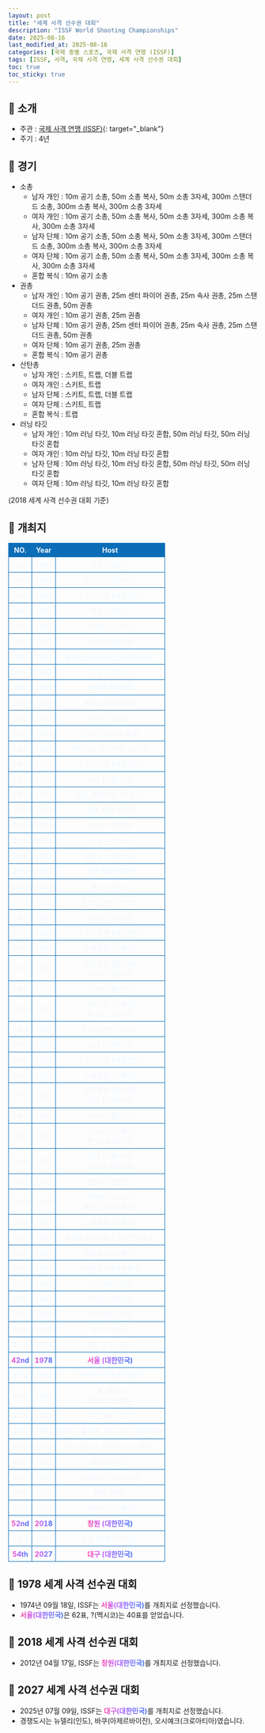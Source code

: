 ```yaml
---
layout: post
title: "세계 사격 선수권 대회"
description: "ISSF World Shooting Championships"
date: 2025-08-16
last_modified_at: 2025-08-16
categories: [국제 종별 스포츠, 국제 사격 연맹 (ISSF)]
tags: [ISSF, 사격, 국제 사격 연맹, 세계 사격 선수권 대회]
toc: true
toc_sticky: true
---
```

<style>
    /* 테이블 서식 */
    table {
        width: 100%;
        border-collapse: collapse;
        font-size: 14px;
        color: #f0f6fc;
      }
      th, td {
        border: 1px solid #0B6DB7;
        padding: 5px;
        text-align: center;
        font-weight: normal;
      }
</style>
## 📜 소개
* 주관 : [국제 사격 연맹 (ISSF)](https://www.issf-sports.org/){: target="_blank"}
* 주기 : 4년

## 📜 경기
* 소총
  * 남자 개인 : 10m 공기 소총, 50m 소총 복사, 50m 소총 3자세, 300m 스탠더드 소총, 300m 소총 복사, 300m 소총 3자세
  * 여자 개인 : 10m 공기 소총, 50m 소총 복사, 50m 소총 3자세, 300m 소총 복사, 300m 소총 3자세
  * 남자 단체 : 10m 공기 소총, 50m 소총 복사, 50m 소총 3자세, 300m 스탠더드 소총, 300m 소총 복사, 300m 소총 3자세
  * 여자 단체 : 10m 공기 소총, 50m 소총 복사, 50m 소총 3자세, 300m 소총 복사, 300m 소총 3자세
  * 혼합 복식 : 10m 공기 소총
* 권총
  * 남자 개인 : 10m 공기 권총, 25m 센터 파이어 권총, 25m 속사 권총, 25m 스탠더드 권총, 50m 권총
  * 여자 개인 : 10m 공기 권총, 25m 권총
  * 남자 단체 : 10m 공기 권총, 25m 센터 파이어 권총, 25m 속사 권총, 25m 스탠더드 권총, 50m 권총
  * 여자 단체 : 10m 공기 권총, 25m 권총
  * 혼합 복식 : 10m 공기 권총
* 산탄총
  * 남자 개인 : 스키트, 트랩, 더블 트랩
  * 여자 개인 : 스키트, 트랩
  * 남자 단체 : 스키트, 트랩, 더블 트랩
  * 여자 단체 : 스키트, 트랩
  * 혼합 복식 : 트랩
* 러닝 타깃
  * 남자 개인 : 10m 러닝 타깃, 10m 러닝 타깃 혼합, 50m 러닝 타깃, 50m 러닝 타깃 혼합
  * 여자 개인 : 10m 러닝 타깃, 10m 러닝 타깃 혼합
  * 남자 단체 : 10m 러닝 타깃, 10m 러닝 타깃 혼합, 50m 러닝 타깃, 50m 러닝 타깃 혼합
  * 여자 단체 : 10m 러닝 타깃, 10m 러닝 타깃 혼합

(2018 세계 사격 선수권 대회 기준)

## 📜 개최지
<html>

<head>
    <meta charset="UTF-8">
</head>

<body>
    <table>
        <tr style="background: #0B6DB7;">
            <th style="width: 15%; font-weight: bold;">NO.</th>
            <th style="width: 15%; font-weight: bold;">Year</th>
            <th style="width: 70%; font-weight: bold;">Host</th>
        </tr>
        <tr>
            <th>1st</th>
            <th>1897</th>
            <th>리옹 (프랑스)</th>
        </tr>
        <tr>
            <th>2nd</th>
            <th>1898</th>
            <th>토리노 (이탈리아)</th>
        </tr>
        <tr>
            <th>3rd</th>
            <th>1899</th>
            <th>루스두이넨 (네덜란드)</th>
        </tr>
        <tr>
            <th>4th</th>
            <th>1900</th>
            <th>파리 (프랑스)</th>
        </tr>
        <tr>
            <th>5th</th>
            <th>1901</th>
            <th>루체른 (스위스)</th>
        </tr>
        <tr>
            <th>6th</th>
            <th>1902</th>
            <th>로마 (이탈리아)</th>
        </tr>
        <tr>
            <th>7th</th>
            <th>1903</th>
            <th>부에노스아이레스 (아르헨티나)</th>
        </tr>
        <tr>
            <th>8th</th>
            <th>1904</th>
            <th>리옹 (프랑스)</th>
        </tr>
        <tr>
            <th>9th</th>
            <th>1905</th>
            <th>브뤼셀 (벨기에)</th>
        </tr>
        <tr>
            <th>10th</th>
            <th>1906</th>
            <th>밀라노 (이탈리아)</th>
        </tr>
        <tr>
            <th>11th</th>
            <th>1907</th>
            <th>취리히 (스위스)</th>
        </tr>
        <tr>
            <th>12th</th>
            <th>1908</th>
            <th>빈 (오스트리아 제국)</th>
        </tr>
        <tr>
            <th>13th</th>
            <th>1909</th>
            <th>함부르크 (바이마르 공화국)</th>
        </tr>
        <tr>
            <th>14th</th>
            <th>1910</th>
            <th>루스두이넨 (네덜란드)</th>
        </tr>
        <tr>
            <th>15th</th>
            <th>1911</th>
            <th>로마 (이탈리아)</th>
        </tr>
        <tr>
            <th>16th</th>
            <th>1912</th>
            <th>바욘, 비아리츠 (프랑스)</th>
        </tr>
        <tr>
            <th>17th</th>
            <th>1913</th>
            <th>캠프 페리 (미국)</th>
        </tr>
        <tr>
            <th>18th</th>
            <th>1914</th>
            <th>비보르 (덴마크)</th>
        </tr>
        <tr>
            <th>19th</th>
            <th>1921</th>
            <th>리옹 (프랑스)</th>
        </tr>
        <tr>
            <th>20th</th>
            <th>1922</th>
            <th>밀라노 (이탈리아)</th>
        </tr>
        <tr>
            <th>21st</th>
            <th>1923</th>
            <th>캠프 페리 (미국)</th>
        </tr>
        <tr>
            <th>22nd</th>
            <th>1924</th>
            <th>랭스 (프랑스)</th>
        </tr>
        <tr>
            <th>23rd</th>
            <th>1925</th>
            <th>장크트갈렌 (스위스)</th>
        </tr>
        <tr>
            <th>24th</th>
            <th>1927</th>
            <th>로마 (이탈리아)</th>
        </tr>
        <tr>
            <th>25th</th>
            <th>1928</th>
            <th>루스두이넨 (네덜란드)</th>
        </tr>
        <tr>
            <th>26th</th>
            <th>1929</th>
            <th>스톡홀름 (스웨덴)</th>
        </tr>
        <tr>
            <th>27th</th>
            <th>1930</th>
            <th>안트워프 (벨기에)<br>로마 (이탈리아)</th>
        </tr>
        <tr>
            <th>28th</th>
            <th>1931</th>
            <th>르부프 (폴란드)</th>
        </tr>
        <tr>
            <th>29th</th>
            <th>1933</th>
            <th>그라나다 (스페인)<br>빈 (오스트리아)</th>
        </tr>
        <tr>
            <th>23rd</th>
            <th>1925</th>
            <th>장크트갈렌 (스위스)</th>
        </tr>
        <tr>
            <th>24th</th>
            <th>1927</th>
            <th>로마 (이탈리아)</th>
        </tr>
        <tr>
            <th>25th</th>
            <th>1928</th>
            <th>루스두이넨 (네덜란드)</th>
        </tr>
        <tr>
            <th>26th</th>
            <th>1929</th>
            <th>스톡홀름 (스웨덴)</th>
        </tr>
        <tr>
            <th>27th</th>
            <th>1930</th>
            <th>안트워프 (벨기에)<br>로마 (이탈리아)</th>
        </tr>
        <tr>
            <th>28th</th>
            <th>1931</th>
            <th>르부프 (폴란드)</th>
        </tr>
        <tr>
            <th>29th</th>
            <th>1933</th>
            <th>그라나다 (스페인)<br>빈 (오스트리아)</th>
        </tr>
        <tr>
            <th>30th</th>
            <th>1935</th>
            <th>로마 (이탈리아)<br>브뤼셀 (벨기에)</th>
        </tr>
        <tr>
            <th>31st</th>
            <th>1937</th>
            <th>헬싱키 (핀란드)</th>
        </tr>
        <tr>
            <th>32nd</th>
            <th>1939</th>
            <th>루체른 (스위스)<br>베를린 (나치 독일)</th>
        </tr>
        <tr>
            <th>33rd</th>
            <th>1947</th>
            <th>스톡홀름 (스웨덴)</th>
        </tr>
        <tr>
            <th>34th</th>
            <th>1949</th>
            <th>부에노스아이레스 (아르헨티나)</th>
        </tr>
        <tr>
            <th>35th</th>
            <th>1952</th>
            <th>오슬로 (노르웨이)</th>
        </tr>
        <tr>
            <th>36th</th>
            <th>1954</th>
            <th>카라카스 (베네수엘라)</th>
        </tr>
        <tr>
            <th>37th</th>
            <th>1958</th>
            <th>모스크바 (소련)</th>
        </tr>
        <tr>
            <th>38th</th>
            <th>1962</th>
            <th>카이로 (이집트)</th>
        </tr>
        <tr>
            <th>39th</th>
            <th>1966</th>
            <th>비스바덴 (서독)</th>
        </tr>
        <tr>
            <th>40th</th>
            <th>1970</th>
            <th>피닉스 (미국)</th>
        </tr>
        <tr>
            <th>41st</th>
            <th>1974</th>
            <th>베른, 툰 (스위스)</th>
        </tr>
        <tr>
            <th><span style="background: text linear-gradient(to right, #FF43A8, #BE5DFA, #776CFF, #4172F2); font-weight: bold; -webkit-background-clip: text; -webkit-text-fill-color: transparent;">42nd</span></th>
            <th><span style="background: text linear-gradient(to right, #FF43A8, #BE5DFA, #776CFF, #4172F2); font-weight: bold; -webkit-background-clip: text; -webkit-text-fill-color: transparent;">1978</span></th>
            <th><span style="background: text linear-gradient(to right, #FF43A8, #BE5DFA, #776CFF, #4172F2); font-weight: bold; -webkit-background-clip: text; -webkit-text-fill-color: transparent;">서울 (대한민국)</span></th>
        </tr>
        <tr>
            <th>43rd</th>
            <th>1982</th>
            <th>카라카스 (베네수엘라)</th>
        </tr>
        <tr>
            <th>44th</th>
            <th>1986</th>
            <th>줄 (동독)<br>세브데 (스웨덴)</th>
        </tr>
        <tr>
            <th>45th</th>
            <th>1990</th>
            <th>모스크바 (소련)</th>
        </tr>
        <tr>
            <th>46th</th>
            <th>1994</th>
            <th>밀라노, 톨메초, 파그나노 (이탈리아)</th>
        </tr>
        <tr>
            <th>47th</th>
            <th>1998</th>
            <th>바르셀로나, 사라고사 (스페인)</th>
        </tr>
        <tr>
            <th>48th</th>
            <th>2002</th>
            <th>라티 (핀란드)</th>
        </tr>
        <tr>
            <th>49th</th>
            <th>2006</th>
            <th>자그레브 (크로아티아)</th>
        </tr>
        <tr>
            <th>50th</th>
            <th>2010</th>
            <th>윈헨 (독일)</th>
        </tr>
        <tr>
            <th>51st</th>
            <th>2014</th>
            <th>그라나다 (스페인)</th>
        </tr>
        <tr>
            <th><span style="background: text linear-gradient(to right, #FF43A8, #BE5DFA, #776CFF, #4172F2); font-weight: bold; -webkit-background-clip: text; -webkit-text-fill-color: transparent;">52nd</span></th>
            <th><span style="background: text linear-gradient(to right, #FF43A8, #BE5DFA, #776CFF, #4172F2); font-weight: bold; -webkit-background-clip: text; -webkit-text-fill-color: transparent;">2018</span></th>
            <th><span style="background: text linear-gradient(to right, #FF43A8, #BE5DFA, #776CFF, #4172F2); font-weight: bold; -webkit-background-clip: text; -webkit-text-fill-color: transparent;">창원 (대한민국)</span></th>
        </tr>
        <tr>
            <th>53rd</th>
            <th>2023</th>
            <th>바쿠 (아제르바이잔)</th>
        </tr>
        <tr>
            <th><span style="background: text linear-gradient(to right, #FF43A8, #BE5DFA, #776CFF, #4172F2); font-weight: bold; -webkit-background-clip: text; -webkit-text-fill-color: transparent;">54th</span></th>
            <th><span style="background: text linear-gradient(to right, #FF43A8, #BE5DFA, #776CFF, #4172F2); font-weight: bold; -webkit-background-clip: text; -webkit-text-fill-color: transparent;">2027</span></th>
            <th><span style="background: text linear-gradient(to right, #FF43A8, #BE5DFA, #776CFF, #4172F2); font-weight: bold; -webkit-background-clip: text; -webkit-text-fill-color: transparent;">대구 (대한민국)</span></th>
        </tr>
    </table>
</body>

</html>

## 📜 1978 세계 사격 선수권 대회
* 1974년 09월 18일, ISSF는 <span style="background: text linear-gradient(to right, #FF43A8, #BE5DFA, #776CFF, #4172F2); font-weight: bold; -webkit-background-clip: text; -webkit-text-fill-color: transparent;">서울(대한민국)</span>를 개최지로 선정했습니다.
* <span style="background: text linear-gradient(to right, #FF43A8, #BE5DFA, #776CFF, #4172F2); font-weight: bold; -webkit-background-clip: text; -webkit-text-fill-color: transparent;">서울(대한민국)</span>은 62표, ?(멕시코)는 40표를 얻었습니다.

## 📜 2018 세계 사격 선수권 대회
*  2012년 04월 17일, ISSF는 <span style="background: text linear-gradient(to right, #FF43A8, #BE5DFA, #776CFF, #4172F2); font-weight: bold; -webkit-background-clip: text; -webkit-text-fill-color: transparent;">창원(대한민국)</span>를 개최지로 선정했습니다.

## 📜 2027 세계 사격 선수권 대회
* 2025년 07월 09일, ISSF는 <span style="background: text linear-gradient(to right, #FF43A8, #BE5DFA, #776CFF, #4172F2); font-weight: bold; -webkit-background-clip: text; -webkit-text-fill-color: transparent;">대구(대한민국)</span>를 개최지로 선정했습니다.
* 경쟁도시는 뉴델리(인도), 바쿠(아제르바이잔), 오시예크(크로아티아)였습니다.
